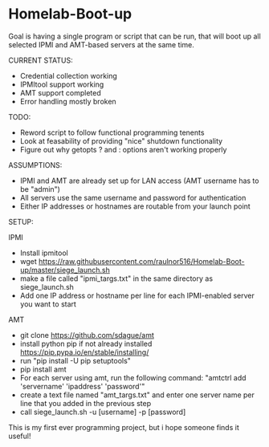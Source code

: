 # Homelab-Boot-up

Goal is having a single program or script that can be run, that will boot up all selected IPMI and AMT-based servers at the same time.

CURRENT STATUS:
 - Credential collection working
 - IPMItool support working
 - AMT support completed
 - Error handling mostly broken

TODO:
 - Reword script to follow functional programming tenents
 - Look at feasability of providing "nice" shutdown functionality
 - Figure out why getopts ? and : options aren't working properly
 
ASSUMPTIONS:
 - IPMI and AMT are already set up for LAN access (AMT username has to be "admin")
 - All servers use the same username and password for authentication
 - Either IP addresses or hostnames are routable from your launch point
 
SETUP:

IPMI
 - Install ipmitool
 - wget https://raw.githubusercontent.com/raulnor516/Homelab-Boot-up/master/siege_launch.sh
 - make a file called "ipmi_targs.txt" in the same directory as siege_launch.sh
 - Add one IP address or hostname per line for each IPMI-enabled server you want to start
 
 AMT
 - git clone https://github.com/sdague/amt
 - install python pip if not already installed https://pip.pypa.io/en/stable/installing/
 - run "pip install -U pip setuptools"
 - pip install amt
 - For each server using amt, run the following command:
     "amtctrl add 'servername' 'ipaddress' 'password'"
 - create a text file named "amt_targs.txt" and enter one server name per line that you added in the previous step
 - call siege_launch.sh -u [username] -p [password]
 
 This is my first ever programming project, but i hope someone finds it useful!
